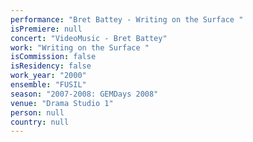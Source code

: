 ```yaml
---
performance: "Bret Battey - Writing on the Surface "
isPremiere: null
concert: "VideoMusic - Bret Battey"
work: "Writing on the Surface "
isCommission: false
isResidency: false
work_year: "2000"
ensemble: "FUSIL"
season: "2007-2008: GEMDays 2008"
venue: "Drama Studio 1"
person: null
country: null
---
```


